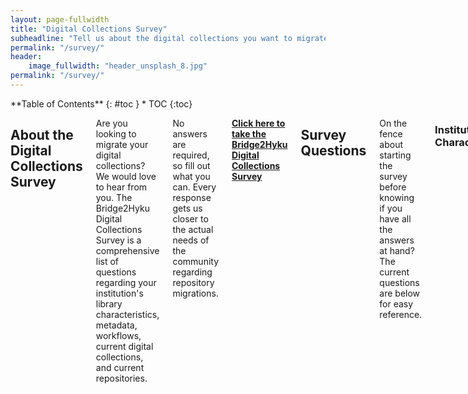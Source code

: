 ```yaml
---
layout: page-fullwidth
title: "Digital Collections Survey"
subheadline: "Tell us about the digital collections you want to migrate"
permalink: "/survey/"
header:
    image_fullwidth: "header_unsplash_8.jpg"
permalink: "/survey/"
---
```

<div class="row">
<div class="medium-4 medium-push-8 columns" markdown="1">
<div class="panel radius" markdown="1">
**Table of Contents**
{: #toc }
*  TOC
{:toc}
</div>
</div><!-- /.medium-4.columns -->

<div class="medium-8 medium-pull-4 columns" markdown="1">

## About the Digital Collections Survey

Are you looking to migrate your digital collections? We would love to hear from you.  The Bridge2Hyku Digital Collections Survey is a comprehensive list of questions regarding your institution's library characteristics, metadata, workflows, current digital collections, and current repositories.

No answers are required, so fill out what you can. Every response gets us closer to the actual needs of the community regarding repository migrations.  

<strong><a href="https://t.co/NoPMvtxtWX">Click here to take the Bridge2Hyku Digital Collections Survey</a></strong>

## Survey Questions

On the fence about starting the survey before knowing if you have all the answers at hand? The current questions are below for easy reference.

### Institutional Characteristics

What best characterizes your institution's type?
- Independent research library/archives
- Private college/university library
- Public college/university library
- Public library
- Government library/archives
- Regional consortium
- Historical society
- Museum
- Other

Number of staff/librarians (FTE)

Number of staff/librarians supporting digital collection management (FTE)

Departments of staff/librarians supporting digital collection management

Number of IT staff/librarians (FTE)

Approximately what number of FTE of local IT staff/librarians time is devoted to digital collection management per year?

Annual Library Budget

### Digital Collections

Number of digital collections to be migrated

Number of digital objects to be migrated

Total size (TB) of digital objects to be migrated

Work Types
- Single sided photograph
- Single sided document
- Multi-page document
- Single audio
- Multi-part audio
- Single video
- Multi-part video file
- Hierarchical work
- Multiple file types (e.g. audio/video file with image or PDF)
- Other

Access file types
- jpeg
- tif
- mp4
- wav
- pdf
- Other

Who are the primary stakeholders for your digital collections?<br>
this may include particualr departments in your organization, organization administration, community organizations, etc.

Which of these best describe the intended audience(s) for your digital collections?
- Undergraduate students
- Graudate students
- Faculty/Instructors
- Librarians and library staff
- University staff
- University alumni
- Non-university affliated researchers
- General public
- Other

Describe the administration surrounding your digital collections<br>
What structures, committees, etc. are in place related to the administration of digital collections? This may include individuals or groups that create policy, have technical administrative control over the repository, etc.

### Repositories

What system(s) are used to manage the digital collections to be migrated?
- CONTENTdm
- DSpace
- Islandora
- Sufia
- Avalon
- ILS
- Locally developed solution
- Other

Describe your digital collection system dependencies<br>
Describe the systems involved and how they interact. For example, the ILS pulls digital collection data from an API, etc.

Describe the data model(s) supported by your your current repository<br>
Consider describing the most complex object you have in your repository. How many levels of hierarchy does it have? Is metadata stored for each level?

### Metadata

Which metadata schema(s) are used in your digital collections?
- Dublin Core
- MODS
- MARC
- EAD
- PB Core
- VRA Core
- Local metadata schema
- Other

Are the same metadata elements used across your digital collections?<br>
If no, describe how metadata elements differe across collections.

Which controlled vocabularies are used in your digital collections?
- Library of Congress Name Authority File (LCNAF)
- Library of Congress Subject Headings (LCSH)
- Thesarus for Graphic Materials (TGM)
- MARC Relators
- DCMI Type Vocabulary
- Art and Architecture Thesaurus (AAT)
- Union List of Arist Names (ULAN)
- GeoNames
- Medical Subject Headings (MeSH)
- MARC List of Languages
- ISO 639 Language codes
- Local controlled vocabluary
- Other

Do you have local metadata input guidelines and/or a Metadata Application Profile?<br>
If yes, please provide a link to your documentation if available.

Have metadata values been entered consistently across your digital collections?<br>
If no, describe how values differ across collections.

Does your metadata, elements and/or values, align with any other standards or best practices?<br>
For example, does it align with the DPLA metadata application profile? DACS?

How do you indicate copyright in your digital collections?<br>
Describe the metadata field(s) used, controlled vocabulary used (if applicable), and any other practices around rights metadata.

### Workflow

Describe the process at your institution for creating a new digital collection<br>
Please include general information about the process as well as the positions and departments that are involved. Examples of points to include are: the number and positions of those who add digital objects and metadata, whether there is centralized and/or formalized control over ingest and metadata production, etc.

Is digital preservation part of your digital collections workflow?

### Migration

What system(s) will you be migrating your digital collections to?

Describe the data model(s) supported by the target repository<br>
Include description or link to repository data model documentation. Consider describing the most complex object supported by the repository. How many levels of hierarchy does it have? Is metadata stored for each level?

Which metadata schema(s) will be uses in the target repository?
- Dublin Core
- MODS
- MARC
- EAD
- PB Core
- VRA Core
- Local metadata schema
- Other

Which controlled vocabularies will be used in the target repository?
- Library of Congress Name Authority File (LCNAF)
- Library of Congress Subject Headings (LCSH)
- Thesarus for Graphic Materials (TGM)
- MARC Relators
- DCMI Type Vocabulary
- Art and Architecture Thesaurus (AAT)
- Union List of Arist Names (ULAN)
- GeoNames
- Medical Subject Headings (MeSH)
- MARC List of Languages
- ISO 639 Language codes
- Local controlled vocabluary
- Other

Describe the digital collections rework you plan to undertake before, during, or after the migration process<br>
For example, metadata rework, file management rework, etc.

Number of staff/librarians supporting migration (FTE)

Departments of staff/librarians supporting migration

Describe the timeline established for completing the migration

</div>
</div>
